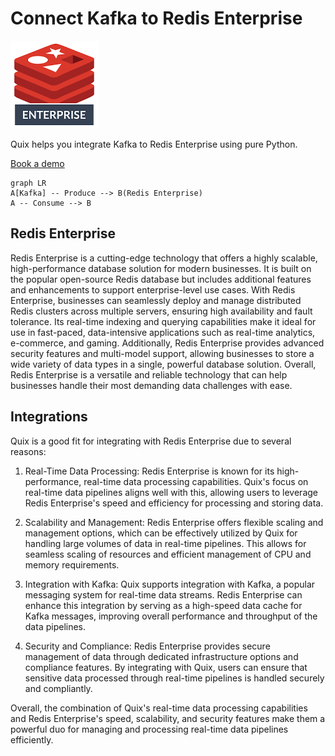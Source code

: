 # Connect Kafka to Redis Enterprise

![](./images/logo_1.jpg)

Quix helps you integrate Kafka to Redis Enterprise using pure Python.

<div>
<a class="md-button md-button--primary" href="https://share.hsforms.com/1iW0TmZzKQMChk0lxd_tGiw4yjw2?__hstc=175542013.2303933fbd746c0ac86d9ccbe9bc9100.1728383268831.1729603416735.1729620918855.31&__hssc=175542013.1.1729620918855&__hsfp=2132701734" target="_blank" style="margin-right:.5rem;">Book a demo</a>
<br/>
</div>

```mermaid
graph LR
A[Kafka] -- Produce --> B(Redis Enterprise)
A -- Consume --> B
```

## Redis Enterprise

Redis Enterprise is a cutting-edge technology that offers a highly scalable, high-performance database solution for modern businesses. It is built on the popular open-source Redis database but includes additional features and enhancements to support enterprise-level use cases. With Redis Enterprise, businesses can seamlessly deploy and manage distributed Redis clusters across multiple servers, ensuring high availability and fault tolerance. Its real-time indexing and querying capabilities make it ideal for use in fast-paced, data-intensive applications such as real-time analytics, e-commerce, and gaming. Additionally, Redis Enterprise provides advanced security features and multi-model support, allowing businesses to store a wide variety of data types in a single, powerful database solution. Overall, Redis Enterprise is a versatile and reliable technology that can help businesses handle their most demanding data challenges with ease.

## Integrations

Quix is a good fit for integrating with Redis Enterprise due to several reasons:

1. Real-Time Data Processing: Redis Enterprise is known for its high-performance, real-time data processing capabilities. Quix's focus on real-time data pipelines aligns well with this, allowing users to leverage Redis Enterprise's speed and efficiency for processing and storing data.

2. Scalability and Management: Redis Enterprise offers flexible scaling and management options, which can be effectively utilized by Quix for handling large volumes of data in real-time pipelines. This allows for seamless scaling of resources and efficient management of CPU and memory requirements.

3. Integration with Kafka: Quix supports integration with Kafka, a popular messaging system for real-time data streams. Redis Enterprise can enhance this integration by serving as a high-speed data cache for Kafka messages, improving overall performance and throughput of the data pipelines.

4. Security and Compliance: Redis Enterprise provides secure management of data through dedicated infrastructure options and compliance features. By integrating with Quix, users can ensure that sensitive data processed through real-time pipelines is handled securely and compliantly.

Overall, the combination of Quix's real-time data processing capabilities and Redis Enterprise's speed, scalability, and security features make them a powerful duo for managing and processing real-time data pipelines efficiently.

